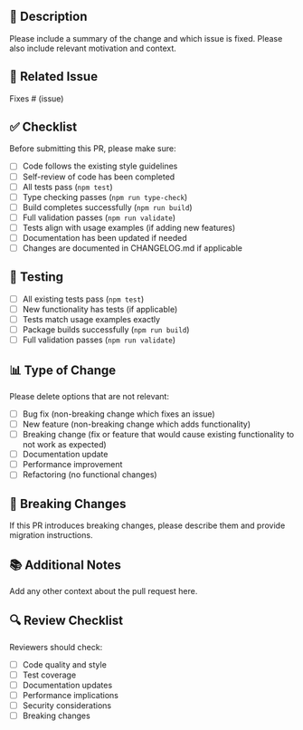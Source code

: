 ## 📝 Description

Please include a summary of the change and which issue is fixed. Please also include relevant motivation and context.

## 🔗 Related Issue

Fixes # (issue)

## ✅ Checklist

Before submitting this PR, please make sure:

- [ ] Code follows the existing style guidelines
- [ ] Self-review of code has been completed
- [ ] All tests pass (`npm test`)
- [ ] Type checking passes (`npm run type-check`)
- [ ] Build completes successfully (`npm run build`)
- [ ] Full validation passes (`npm run validate`)
- [ ] Tests align with usage examples (if adding new features)
- [ ] Documentation has been updated if needed
- [ ] Changes are documented in CHANGELOG.md if applicable

## 🧪 Testing

- [ ] All existing tests pass (`npm test`)
- [ ] New functionality has tests (if applicable)
- [ ] Tests match usage examples exactly
- [ ] Package builds successfully (`npm run build`)
- [ ] Full validation passes (`npm run validate`)

## 📊 Type of Change

Please delete options that are not relevant:

- [ ] Bug fix (non-breaking change which fixes an issue)
- [ ] New feature (non-breaking change which adds functionality)
- [ ] Breaking change (fix or feature that would cause existing functionality to not work as expected)
- [ ] Documentation update
- [ ] Performance improvement
- [ ] Refactoring (no functional changes)

## 🚀 Breaking Changes

If this PR introduces breaking changes, please describe them and provide migration instructions.

## 📚 Additional Notes

Add any other context about the pull request here.

## 🔍 Review Checklist

Reviewers should check:

- [ ] Code quality and style
- [ ] Test coverage
- [ ] Documentation updates
- [ ] Performance implications
- [ ] Security considerations
- [ ] Breaking changes 